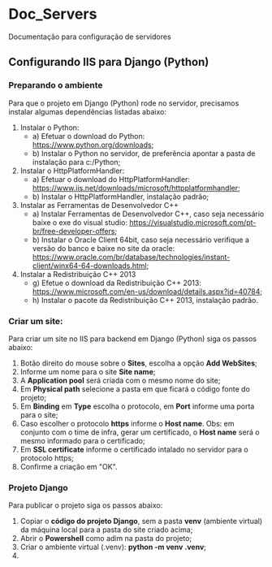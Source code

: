 # Doc_Servers
Documentação para configuração de servidores


## Configurando IIS para Django (Python)

### Preparando o ambiente
Para que o projeto em Django (Python) rode no servidor, precisamos instalar algumas dependências listadas abaixo:

1. Instalar o Python:
   * a) Efetuar o download do Python: https://www.python.org/downloads;
   * b) Instalar o Python no servidor, de preferência apontar a pasta de instalação para c:/Python;
2. Instalar o HttpPlatformHandler:
   * a) Efetuar o download do HttpPlatformHandler: https://www.iis.net/downloads/microsoft/httpplatformhandler;
   * b) Instalar o HttpPlatformHandler, instalação padrão;
3. Instalar as Ferramentas de Desenvolvedor C++ 
   * a) Instalar Ferramentas de Desenvolvedor C++, caso seja necessário baixe o exe do visual studio: https://visualstudio.microsoft.com/pt-br/free-developer-offers;
   * b) Instalar o Oracle Client 64bit, caso seja necessário verifique a versão do banco e baixe no site da oracle: https://www.oracle.com/br/database/technologies/instant-client/winx64-64-downloads.html;
4. Instalar a Redistribuição C++ 2013
   * g) Efetue o download da Redistribuição C++ 2013: https://www.microsoft.com/en-us/download/details.aspx?id=40784;
   * h) Instalar o pacote da Redistribuição C++ 2013, instalação padrão.

### Criar um site:
Para criar um site no IIS para backend em Django (Python) siga os passos abaixo:

1. Botão direito do mouse sobre o **Sites**, escolha a opção **Add WebSites**;
2. Informe um nome para o site **Site name**;
3. A **Application pool** será criada com o mesmo nome do site;
4. Em **Physical path** selecione a pasta em que ficará o código fonte do projeto;
5. Em **Binding** em **Type** escolha o protocolo, em **Port** informe uma porta para o site;
6. Caso escolher o protocolo **https** informe o **Host name**. Obs: em conjunto com o time de infra, gerar um certificado, o **Host name** será o mesmo informado para o certificado;
7. Em **SSL certificate** informe o certificado intalado no servidor para o protocolo https;
8. Confirme a criação em "OK".

### Projeto Django
Para publicar o projeto siga os passos abaixo:

1. Copiar o **código do projeto Django**, sem a pasta **venv** (ambiente virtual) da máquina local para a pasta do site criado acima;
2. Abrir o **Powershell** como adim na pasta do projeto;
3. Criar o ambiente virtual (.venv): **python -m venv .venv**;
4. 


